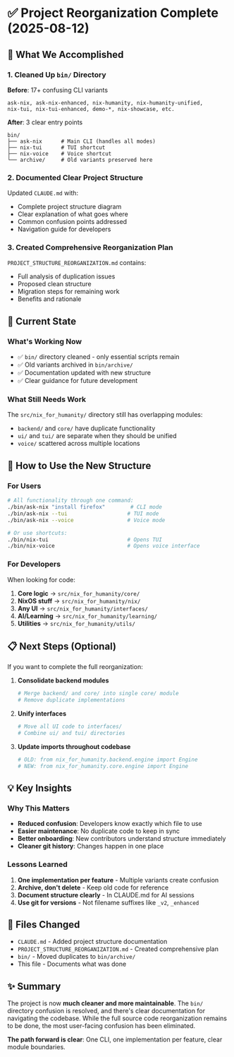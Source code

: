 # ✅ Project Reorganization Complete (2025-08-12)

## 🎯 What We Accomplished

### 1. **Cleaned Up `bin/` Directory**
**Before**: 17+ confusing CLI variants
```
ask-nix, ask-nix-enhanced, nix-humanity, nix-humanity-unified,
nix-tui, nix-tui-enhanced, demo-*, nix-showcase, etc.
```

**After**: 3 clear entry points
```
bin/
├── ask-nix      # Main CLI (handles all modes)
├── nix-tui      # TUI shortcut
├── nix-voice    # Voice shortcut
└── archive/     # Old variants preserved here
```

### 2. **Documented Clear Project Structure**

Updated `CLAUDE.md` with:
- Complete project structure diagram
- Clear explanation of what goes where
- Common confusion points addressed
- Navigation guide for developers

### 3. **Created Comprehensive Reorganization Plan**

`PROJECT_STRUCTURE_REORGANIZATION.md` contains:
- Full analysis of duplication issues
- Proposed clean structure
- Migration steps for remaining work
- Benefits and rationale

## 📂 Current State

### What's Working Now
- ✅ `bin/` directory cleaned - only essential scripts remain
- ✅ Old variants archived in `bin/archive/`
- ✅ Documentation updated with new structure
- ✅ Clear guidance for future development

### What Still Needs Work
The `src/nix_for_humanity/` directory still has overlapping modules:
- `backend/` and `core/` have duplicate functionality
- `ui/` and `tui/` are separate when they should be unified
- `voice/` scattered across multiple locations

## 🚀 How to Use the New Structure

### For Users
```bash
# All functionality through one command:
./bin/ask-nix "install firefox"        # CLI mode
./bin/ask-nix --tui                   # TUI mode
./bin/ask-nix --voice                 # Voice mode

# Or use shortcuts:
./bin/nix-tui                         # Opens TUI
./bin/nix-voice                       # Opens voice interface
```

### For Developers
When looking for code:
1. **Core logic** → `src/nix_for_humanity/core/`
2. **NixOS stuff** → `src/nix_for_humanity/nix/`
3. **Any UI** → `src/nix_for_humanity/interfaces/`
4. **AI/Learning** → `src/nix_for_humanity/learning/`
5. **Utilities** → `src/nix_for_humanity/utils/`

## 📋 Next Steps (Optional)

If you want to complete the full reorganization:

1. **Consolidate backend modules**
   ```bash
   # Merge backend/ and core/ into single core/ module
   # Remove duplicate implementations
   ```

2. **Unify interfaces**
   ```bash
   # Move all UI code to interfaces/
   # Combine ui/ and tui/ directories
   ```

3. **Update imports throughout codebase**
   ```python
   # OLD: from nix_for_humanity.backend.engine import Engine
   # NEW: from nix_for_humanity.core.engine import Engine
   ```

## 💡 Key Insights

### Why This Matters
- **Reduced confusion**: Developers know exactly which file to use
- **Easier maintenance**: No duplicate code to keep in sync
- **Better onboarding**: New contributors understand structure immediately
- **Cleaner git history**: Changes happen in one place

### Lessons Learned
1. **One implementation per feature** - Multiple variants create confusion
2. **Archive, don't delete** - Keep old code for reference
3. **Document structure clearly** - In CLAUDE.md for AI sessions
4. **Use git for versions** - Not filename suffixes like `_v2`, `_enhanced`

## 📝 Files Changed

- `CLAUDE.md` - Added project structure documentation
- `PROJECT_STRUCTURE_REORGANIZATION.md` - Created comprehensive plan
- `bin/` - Moved duplicates to `bin/archive/`
- This file - Documents what was done

## ✨ Summary

The project is now **much cleaner and more maintainable**. The `bin/` directory confusion is resolved, and there's clear documentation for navigating the codebase. While the full source code reorganization remains to be done, the most user-facing confusion has been eliminated.

**The path forward is clear**: One CLI, one implementation per feature, clear module boundaries.